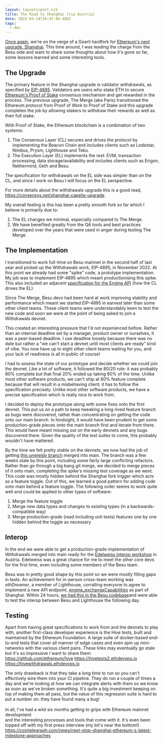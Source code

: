 ```yaml
---
layout: layouts/post.njk
title: The Road to Shanghai (via Austria)
date: 2023-03-14T10:47:49.488Z
tags:
  - dev
---
```

[Once again](https://www.simondudley.com/posts/testing-the-merge-with-10-000-validators/), we're on the verge of a Goerli hardfork for [Ethereum's next upgrade, Shanghai](https://blog.ethereum.org/2023/03/08/goerli-shapella-announcement). This time around, I was leading the charge from the Besu side and want to share some thoughts about how it's gone so far, some lessons learned and some interesting tools.

## T﻿he Upgrade

The primary feature in the Shanghai upgrade is validator withdrawals, as specified by [EIP-4895](https://eips.ethereum.org/EIPS/eip-4895). Validators are users who stake ETH to secure [Ethereum's Proof of Stake](https://ethereum.org/en/developers/docs/consensus-mechanisms/pos/) consensus mechanism and get rewarded in the process. The previous upgrade, The Merge (aka Paris) transitioned the Ethereum protocol from Proof of Work to Proof of Stake and this upgrade completes the job by allowing stakers to withdraw their rewards as well as their full stake.

With Proof of Stake, the Ethereum blockchain is a combination of two systems: 

1. The Consensus Layer (CL) secures and drives the protocol by implementing the Beacon Chain and includes clients such as Lodestar, Nimbus, Prysm, Lighthouse and Teku.
2. The Execution Layer (EL) implements the rest: EVM, transaction processing, data storage/availability and includes clients such as Erigon, Nethermind, Geth and Besu.

The specification for withdrawals on the EL side was simpler than on the CL, and since I work on Besu I will focus on the EL perspective.

For more details about the withdrawals upgrade this is a good read, https://consensys.net/shanghai-capella-upgrade.

My overall feeling is this has been a pretty smooth fork so far which I believe is primarily due to:

1. The EL changes we minimal, especially compared to The Merge.
2. We have benefited greatly from the QA tools and best practices developed over the years that were used in anger during testing The Merge.

## T﻿he Implementation

I transitioned to work full-time on Besu mainnet in the second half of last year and picked up the Withdrawals work, EIP-4895, in November 2022. At this point we already had some "spike" code, a prototype implementation. My job was to implement EIP-4895 which meant productionising this spike. This also included an adjacent [specification for the Engine API](https://github.com/ethereum/execution-apis/blob/main/src/engine/shanghai.md) (how the CL drives the EL).

Since The Merge, Besu devs had been hard at work improving stability and performance which meant we started EIP-4895 in earnest later than some other client teams. These client teams were understandably keen to test the new code and soon we were at the point of being asked to join a Withdrawals devnet.

This created an interesting pressure that I'd not experienced before. Rather than an internal deadline set by a manager, product owner or ourselves, it was a peer-based deadline. I use deadline loosely because there was no date but rather a "we can't start a devnet until most clients are ready" kind of vibe. You now have up to eight other client teams waiting for you, and your lack of readiness is all in public of course!

I had to assess the state of our prototype and decide whether we could join the devnet. Like a lot of software, it followed the 80/20 rule: it was probably 80% complete but that final 20% ended up taking 80% of the time. Unlike most other software products, we can't ship at 80% feature complete because that will result in a misbehaving client; it has to follow the specification precisely. Unlike most other software products, we have a precise specification which is really nice to work from.

I decided to deploy the prototype along with some fixes onto the first devnet. This put us on a path to keep tweaking a long-lived feature branch as bugs were discovered, rather than concentrating on getting the code onto our main branch. In hindsight, it would have been prudent to get some production-grade pieces onto the main branch first and iterate from there. This would have meant missing out on the early devnets and any bugs discovered there. Given the quality of the test suites to come, this probably wouldn't have mattered. 

By the time we felt pretty stable on the devnets, we now had the job of getting [this unwieldy branch](https://github.com/hyperledger/besu/pull/4818) merged into main. The branch was a few weeks stale by this point, including some fairly large conflicting refactors. Rather than go through a big bang git merge, we decided to merge pieces of it onto main, completing the spike's missing test coverage as we went. This code was mostly hidden behind the Shanghai fork trigger which acts as a feature toggle. Out of this, we learned a good pattern for adding code onto main behind a feature toggle. The following order seems to work quite well and could be applied to other types of software:

1. Merge the feature toggle
2. Merge new data types and changes to existing types (in a backwards-compatible way)
3. Merge production-grade (read including unit tests) features one by one hidden behind the toggle as necessary

## I﻿nterop

I﻿n the end we were able to get a production-grade implementation of Withdrawals merged into main ready for the [Edelweiss interop workshop](https://blog.ethereum.org/2023/02/07/edelweiss-interop-recap) in Austria. Edelweiss was a great chance for me to meet the other core devs for the first time, even including some members of the Besu team.

Besu was in pretty good shape by this point so we were mostly filling gaps in tests. An achievement for in-person cross-team working was *ethDreamer*, a member of Lighthouse, corralling everyone to agree to implement a new API endpoint, [engine_exchangeCapabilities](https://github.com/ethereum/execution-apis/pull/364) as part of Shanghai. Within 24 hours, [we had this in the Besu codebase](https://github.com/hyperledger/besu/pull/4997)a﻿nd were able to test the interop between Besu and Lighthouse the following day.

## T﻿esting 

Apart from having great specifications to work from and the devnets to play with, another first-class developer experience is the Hive tests, built and maintained by the Ethereum Foundation. A large suite of docker-based end-to-end tests that cover all manner of edge cases and even spin up mini-networks with the various client pairs. These links may eventually go stale but it's so impressive I want to share them:
https://github.com/ethereum/hive
https://hivetests2.ethdevops.io
https://hivewithdrawals.ethdevops.io

The only drawback is that they take a long time to run so you can't effectively wire them into your CI pipeline. They do run a couple of times a day and we're looking at how we can integrate alerts with them so we know as soon as we've broken something.
It's quite a big investment keeping on top of making them all pass, but the value of this regression suite is hard to put a number on: they have found many a bug!\
\
I﻿n all, I've had a wild six months getting to grips with Ethereum mainnet development\
and the interesting processes and tools that come with it. It's even been topped off with my first press interview (my bit's near the bottom!) \
https://cointelegraph.com/news/next-stop-shanghai-ethereum-s-latest-milestone-approaches